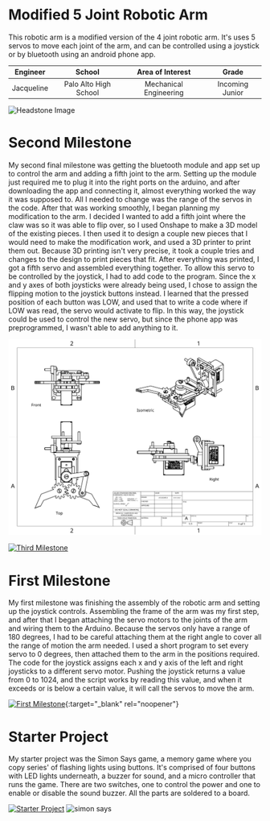 ﻿# Modified 5 Joint Robotic Arm
This robotic arm is a modified version of the 4 joint robotic arm. It's uses 5 servos to move each joint of the arm, and can be controlled using a joystick or by bluetooth using an android phone app. 

| **Engineer** | **School** | **Area of Interest** | **Grade** |
|:--:|:--:|:--:|:--:|
| Jacqueline | Palo Alto High School | Mechanical Engineering | Incoming Junior

![Headstone Image](https://lh3.googleusercontent.com/pw/AM-JKLWvRZPySKtNMw2l8cFQgy0hguL3NRoTFVlV7KkOgYxTWD3nOlJwgJsVo3F3tkhdnyeY9Ajf88zYGMP5llmJCRMDiq_inE7K75EN8vGzypXLCgeLmKIJpN6nrvHO3c4rvDGbwAylgRGtgEn-LO_HIu4=s943-no?authuser=0)

# Second Milestone
My second final milestone was getting the bluetooth module and app set up to control the arm and adding a fifth joint to the arm. Setting up the module just required me to plug it into the right ports on the arduino, and after downloading the app and connecting it, almost everything worked the way it was supposed to. All I needed to change was the range of the servos in the code. After that was working smoothly, I began planning my modification to the arm. I decided I wanted to add a fifth joint where the claw was so it was able to flip over, so I used Onshape to make a 3D model of the existing pieces. I then used it to design a couple new pieces that I would need to make the modification work, and used a 3D printer to print them out. Because 3D printing isn't very precise, it took a couple tries and changes to the design to print pieces that fit. After everything was printed, I got a fifth servo and assembled everything together. To allow this servo to be controlled by the joystick, I had to add code to the program. Since the x and y axes of both joysticks were already being used, I chose to assign the flipping motion to the joystick buttons instead. I learned that the pressed position of each button was LOW, and used that to write a code where if LOW was read, the servo would activate to flip. In this way, the joystick could be used to control the new servo, but since the phone app was preprogrammed, I wasn't able to add anything to it.

![CAD file](https://github.com/BlueStamp-Engineering-2022/Jacqueline_BSE_project/blob/gh-pages/Assembly%201%20Drawing%201.png?raw=true)

[![Third Milestone](https://img.youtube.com/vi/bG9p_Jvv62I/maxresdefault.jpg)](https://www.youtube.com/watch?v=bG9p_Jvv62I&ab_channel=BlueStampEng)

# First Milestone
  
My first milestone was finishing the assembly of the robotic arm and setting up the joystick controls. Assembling the frame of the arm was my first step, and after that I began attaching the servo motors to the joints of the arm and wiring them to the Arduino. Because the servos only have a range of 180 degrees, I had to be careful attaching them at the right angle to cover all the range of motion the arm needed. I used a short program to set every servo to 0 degrees, then attached them to the arm in the positions required. The code for the joystick assigns each x and y axis of the left and right joysticks to a different servo motor. Pushing the joystick returns a value from 0 to 1024, and the script works by reading this value, and when it exceeds or is below a certain value, it will call the servos to move the arm. 

[![First Milestone](https://i3.ytimg.com/vi/Qqwz8_yHCeY/maxresdefault.jpg)](https://www.youtube.com/watch?v=Qqwz8_yHCeY&ab_channel=BlueStampEng "First Milestone"){:target="_blank" rel="noopener"}

# Starter Project
  
My starter project was the Simon Says game, a memory game where you copy series' of flashing lights using buttons. It's comprised of four buttons with LED lights underneath, a buzzer for sound, and a micro controller that runs the game. There are two switches, one to control the power and one to enable or disable the sound buzzer. All the parts are soldered to a board. 

[![Starter Project](https://i3.ytimg.com/vi/HAckeBsume0/maxresdefault.jpg)](https://www.youtube.com/watch?v=HAckeBsume0&ab_channel=BlueStampEng)
![simon says](https://cdn.sparkfun.com//assets/parts/5/1/5/0/SparkFun_Simon_Says_-_Through-Hole_Soldering_Kit-03.jpg)
